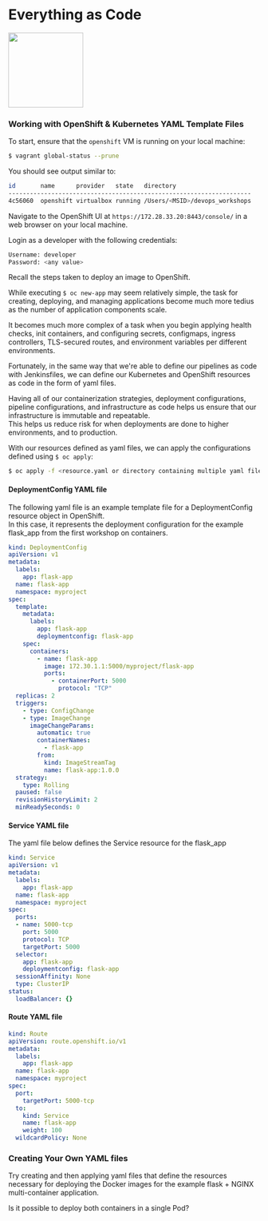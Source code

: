 # Everything as Code

<img src="images/jenkins.png" width="150">

### Working with OpenShift & Kubernetes YAML Template Files

To start, ensure that the `openshift` VM is running on your local machine:
```bash
$ vagrant global-status --prune
```
You should see output similar to:
```sh
id       name      provider   state   directory
--------------------------------------------------------------------
4c56060  openshift virtualbox running /Users/<MSID>/devops_workshops
```

Navigate to the OpenShift UI at `https://172.28.33.20:8443/console/` in a web browser on your local machine.

Login as a developer with the following credentials:
```sh
Username: developer
Password: <any value>
```

Recall the steps taken to deploy an image to OpenShift.  

While executing `$ oc new-app` may seem relatively simple, the task for creating, deploying, 
and managing applications become much more tedius as the number of application components scale.

It becomes much more complex of a task when you begin applying health checks, init containers, 
and configuring secrets, configmaps, ingress controllers, TLS-secured routes, and environment variables per different environments.

Fortunately, in the same way that we're able to define our pipelines as code with Jenkinsfiles,
we can define our Kubernetes and OpenShift resources as code in the form of yaml files.

Having all of our containerization strategies, deployment configurations, pipeline configurations, and infrastructure as
code helps us ensure that our infrastructure is immutable and repeatable.  
This helps us reduce risk for when deployments are done to higher environments, and to production.

With our resources defined as yaml files, we can apply the configurations defined using `$ oc apply`:

```bash
$ oc apply -f <resource.yaml or directory containing multiple yaml files>
```


#### DeploymentConfig YAML file
The following yaml file is an example template file for a DeploymentConfig resource object in OpenShift.   
In this case, it represents the deployment configuration for the example flask_app from the first workshop on
containers.

```yaml
kind: DeploymentConfig
apiVersion: v1
metadata:
  labels:
    app: flask-app
  name: flask-app
  namespace: myproject
spec:
  template:
    metadata:
      labels:
        app: flask-app
        deploymentconfig: flask-app
    spec:
      containers:
        - name: flask-app
          image: 172.30.1.1:5000/myproject/flask-app
          ports:
            - containerPort: 5000
              protocol: "TCP"
  replicas: 2
  triggers:
    - type: ConfigChange
    - type: ImageChange
      imageChangeParams:
        automatic: true
        containerNames:
          - flask-app
        from:
          kind: ImageStreamTag
          name: flask-app:1.0.0
  strategy:
    type: Rolling
  paused: false
  revisionHistoryLimit: 2
  minReadySeconds: 0
```


#### Service YAML file

The yaml file below defines the Service resource for the flask_app
```yaml
kind: Service
apiVersion: v1
metadata:
  labels:
    app: flask-app
  name: flask-app
  namespace: myproject
spec:
  ports:
  - name: 5000-tcp
    port: 5000
    protocol: TCP
    targetPort: 5000
  selector:
    app: flask-app
    deploymentconfig: flask-app
  sessionAffinity: None
  type: ClusterIP
status:
  loadBalancer: {}
```


#### Route YAML file

```yaml
kind: Route
apiVersion: route.openshift.io/v1
metadata:
  labels:
    app: flask-app
  name: flask-app
  namespace: myproject
spec:
  port:
    targetPort: 5000-tcp
  to:
    kind: Service
    name: flask-app
    weight: 100
  wildcardPolicy: None
```


### Creating Your Own YAML files

Try creating and then applying yaml files that define the resources necessary for deploying
the Docker images for the example flask + NGINX multi-container application.

Is it possible to deploy both containers in a single Pod?


